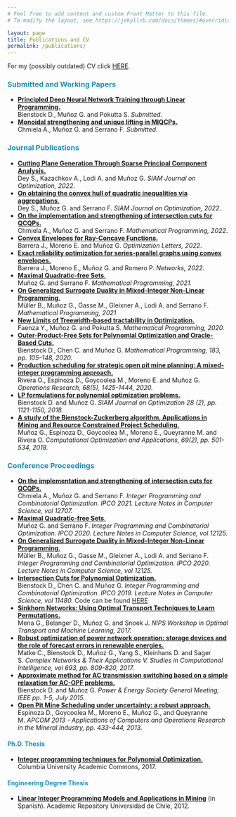 ```yaml
---
# Feel free to add content and custom Front Matter to this file.
# To modify the layout, see https://jekyllrb.com/docs/themes/#overriding-theme-defaults

layout: page
title: Publications and CV
permalink: /publications/
---
```


<p>For my (possibly outdated) CV click <a href="/assets/cv-en.pdf" target="_blank" rel="noreferrer noopener">HERE</a>.</p>

<h3 id="submitted-and-working-papers"><mark style="background-color:rgba(0,0,0,0);color:#1590c1;" class="has-inline-color">Submitted and Working Papers</mark></h3>

<ul>
<li><strong><a rel="noopener noreferrer" href="https://arxiv.org/abs/1810.03218" target="_blank">Principled Deep Neural Network Training through Linear Programming.<br></a></strong>Bienstock D., Muñoz G. and Pokutta S. <em>Submitted.</em></li>
 <li><strong><a rel="noopener noreferrer" href="https://www.gonzalomunoz.org/monoidalforMIQCP.pdf" target="_blank">Monoidal strengthening and unique lifting in
MIQCPs.<br></a></strong>Chmiela A., Muñoz G. and Serrano F. <em>Submitted.</em></li>
</ul>

<h3 id="journal-publications"><mark style="background-color:rgba(0,0,0,0);color:#1590c1;" class="has-inline-color">Journal Publications</mark></h3>

<ul id="block-3842bd10-f18a-4f91-b688-d7ecda6cd25a">
 <li><a rel="noreferrer noopener" href="https://epubs.siam.org/doi/abs/10.1137/21M1399956" target="_blank"><strong>Cutting Plane Generation Through Sparse Principal Component Analysis.</strong><br></a>Dey S., Kazachkov A., Lodi A. and Muñoz G. <em>SIAM Journal on Optimization, 2022</em>.</li>
 <li><a rel="noreferrer noopener" href="https://epubs.siam.org/doi/abs/10.1137/21M1428583" target="_blank"><strong>On obtaining the convex hull of quadratic inequalities via aggregations</strong>.<br></a>Dey S., Muñoz G. and Serrano F. <em>SIAM Journal on Optimization, 2022</em>.</li>
<li><strong><a rel="noreferrer noopener" href="https://link.springer.com/article/10.1007/s10107-022-01808-5" target="_blank">On the implementation and strengthening of intersection cuts for QCQPs.</a></strong><br>Chmiela A., Muñoz G. and Serrano F. <em>Mathematical Programming, 2022</em>.</li>
<li><strong><a rel="noreferrer noopener" href="https://link.springer.com/article/10.1007/s11590-022-01852-2" target="_blank">Convex Envelopes for Ray-Concave Functions.</a></strong><br>Barrera J., Moreno E. and Muñoz G. <em>Optimization Letters, 2022</em>.</li>
<li><strong><a rel="noreferrer noopener" href="https://doi.org/10.1002/net.22089" target="_blank">Exact reliability optimization for series-parallel graphs using convex envelopes.</a><br></strong>Barrera J., Moreno E., Muñoz G. and Romero P. <em>Networks, 2022.</em></li>
<li><a rel="noreferrer noopener" href="https://link.springer.com/article/10.1007/s10107-021-01738-8" target="_blank"><strong>Maximal Quadratic-free Sets</strong>.</a> <br>Muñoz G. and Serrano F. <em>Mathematical Programming, 2021.</em></li>
<li><a rel="noreferrer noopener" href="https://doi.org/10.1007/s10107-021-01691-6" target="_blank"><strong>On Generalized Surrogate Duality in Mixed-Integer Non-Linear Programming</strong>.</a> <br>Müller B., Muñoz G., Gasse M., Gleixner A., Lodi A. and Serrano F. <em>Mathematical Programming, 2021</em></li>
<li><strong><a rel="noreferrer noopener" href="https://link.springer.com/article/10.1007%2Fs10107-020-01563-5" target="_blank">New Limits of Treewidth-based tractability in Optimization.<br></a></strong>Faenza Y., Muñoz G. and Pokutta S. <em>Mathematical Programming, 2020.</em></li>
<li><a rel="noreferrer noopener" href="https://link.springer.com/article/10.1007/s10107-020-01484-3" target="_blank"><strong>Outer-Product-Free Sets for Polynomial Optimization and Oracle-Based Cuts.</strong></a><br>Bienstock D., Chen C. and Muñoz G. <em>Mathematical Programming, 183, pp. 105–148, 2020.</em></li>
<li><a rel="noreferrer noopener" href="https://pubsonline.informs.org/doi/abs/10.1287/opre.2019.1965" target="_blank"><strong>Production scheduling for strategic open pit mine planning: A mixed-integer programming approach.</strong><br></a>Rivera O., Espinoza D., Goycoolea M., Moreno E. and Muñoz G. <em>Operations Research, 68(5), 1425-1444, 2020.</em></li>
<li><strong><a rel="noopener noreferrer" href="https://epubs.siam.org/doi/abs/10.1137/15M1054079" target="_blank">LP formulations for polynomial optimization problems.</a></strong><br>Bienstock D. and Muñoz G. <em>SIAM Journal on Optimization 28 (2), pp. 1121-1150, 2018.</em></li>
<li><strong><a rel="noopener noreferrer" href="https://link.springer.com/article/10.1007/s10589-017-9946-1" target="_blank">A study of the Bienstock-Zuckerberg algorithm, Applications in Mining and Resource Constrained Project Scheduling.</a></strong><br>Muñoz G., Espinoza D., Goycoolea M., Moreno E., Queyranne M. and Rivera O.&nbsp;<em>Computational Optimization and Applications, 69(2), pp. 501-534, 2018.</em></li></ul>

<h3 id="conference-proceedings"><mark style="background-color:rgba(0,0,0,0);color:#1590c1;" class="has-inline-color">Conference Proceedings</mark></h3>

<ul id="block-e9f0e96d-6071-439c-973b-b184e420a84e"><li><a href="https://link.springer.com/chapter/10.1007/978-3-030-73879-2_10" target="_blank" rel="noreferrer noopener"><strong>On the implementation and strengthening of intersection cuts for QCQPs.</strong><br></a>Chmiela A., Muñoz G. and Serrano F. <em><em>Integer Programming and Combinatorial Optimization</em></em>. <em>IPCO 2021. Lecture Notes in Computer Science, vol 12707.</em></li>
<li><a rel="noreferrer noopener" href="https://link.springer.com/chapter/10.1007/978-3-030-45771-6_24" target="_blank"><strong>Maximal Quadratic-free Sets</strong>.</a><br>Muñoz G. and Serrano F. <em><em>Integer Programming and Combinatorial Optimization. IPCO 2020. Lecture Notes in Computer Science, vol 12125.</em></em></li>
<li><a rel="noreferrer noopener" href="https://link.springer.com/chapter/10.1007/978-3-030-45771-6_25" target="_blank"><strong>On Generalized Surrogate Duality in Mixed-Integer Non-Linear Programming</strong>.</a><br>Müller B., Muñoz G., Gasse M., Gleixner A., Lodi A. and Serrano F. <em><em>Integer Programming and Combinatorial Optimization. IPCO 2020. Lecture Notes in Computer Science, vol 12125.</em></em></li>
<li><strong><a rel="noreferrer noopener" href="https://link.springer.com/chapter/10.1007/978-3-030-17953-3_6" target="_blank">Intersection Cuts for Polynomial Optimization</a><a rel="noreferrer noopener" href="https://link.springer.com/article/10.1007/s10107-020-01484-3" target="_blank">.</a> <br></strong>Bienstock D., Chen C. and Muñoz G. <em>Integer Programming and Combinatorial Optimization. IPCO 2019. Lecture Notes in Computer Science, vol 11480.</em> Code can be found&nbsp;<a rel="noreferrer noopener" href="https://github.com/g-munoz/poly_cuts" target="_blank">HERE</a></li>
<li><strong><a rel="noreferrer noopener" href="http://www.stat.columbia.edu/~gonzalo/pubs/SinkhornOT.pdf" target="_blank">Sinkhorn Networks: Using Optimal Transport Techniques to Learn Permutations.</a></strong><br>Mena G., Belanger D., Muñoz G. and Snoek J. <em>NIPS Workshop in Optimal Transport and Machine Learning, 2017.</em></li>
<li><strong><a rel="noreferrer noopener" href="http://dx.doi.org/10.1007/978-3-319-50901-3_64" target="_blank">Robust optimization of power network operation: storage devices and the role of forecast errors in renewable energies.</a></strong><br>Matke C., Bienstock D., Muñoz G., Yang S., Kleinhans D. and Sager S.&nbsp;<em>Complex Networks &amp; Their Applications V. Studies in Computational Intelligence, vol 693, pp. 809-820, 2017.</em></li>
<li><strong><a rel="noreferrer noopener" href="http://dx.doi.org/10.1109/PESGM.2015.7286321" target="_blank">Approximate method for AC transmission switching based on a simple relaxation for AC-OPF problems.</a></strong><br>Bienstock D. and Muñoz G.&nbsp;<em>Power &amp; Energy Society General Meeting, IEEE pp. 1-5, July 2015.</em></li>
<li><a rel="noreferrer noopener" href="http://emoreno.uai.cl/publicaciones/FINALES/copyrighted/APCOM2013-OpenPitRobust.pdf" target="_blank"><strong>Open Pit Mine Scheduling under uncertainty: a robust approach.</strong></a><br>Espinoza D., Goycoolea M., Moreno E., Muñoz G., and Queyranne M.&nbsp;<em>APCOM 2013 - Applications of Computers and Operations Research in the Mineral Industry, pp. 433-444, 2013.</em></li></ul>

<h4 id="ph-d-thesis"><mark style="background-color:rgba(0,0,0,0);color:#1590c1;" class="has-inline-color">Ph.D. Thesis</mark></h4>

<ul class="disc"><li><strong><a href="https://academiccommons.columbia.edu/catalog/ac:p8cz8w9gm0" target="_blank" rel="noopener noreferrer">Integer programming techniques for Polynomial Optimization.</a></strong> Columbia University Academic Commons, 2017.</li></ul>

<h4 id="engineering-degree-thesis"><mark style="background-color:rgba(0,0,0,0);color:#1590c1;" class="has-inline-color">Engineering Degree Thesis</mark></h4>

<ul class="disc"><li><strong><a rel="noopener noreferrer" href="http://repositorio.uchile.cl/handle/2250/111132" target="_blank">Linear Integer Programming Models and Applications in Mining</a></strong>&nbsp;(in Spanish). Academic Repository Universidad de Chile, 2012.</li></ul>

